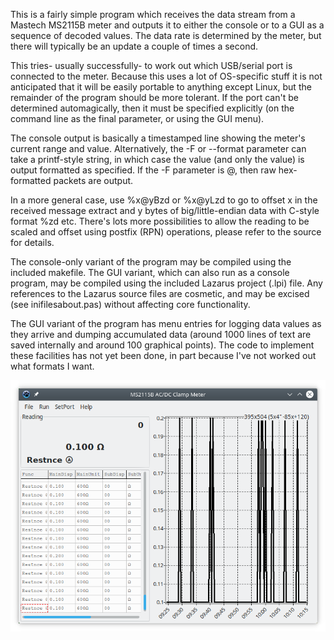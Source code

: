 This is a fairly simple program which receives the data stream from a Mastech MS2115B meter and outputs it to either the console or to a GUI as a sequence of decoded values. The data rate is determined by the meter, but there will typically be an update a couple of times a second.

This tries- usually successfully- to work out which USB/serial port is connected to the meter. Because this uses a lot of OS-specific stuff it is not anticipated that it will be easily portable to anything except Linux, but the remainder of the program should be more tolerant. If the port can't be determined automagically, then it must be specified explicitly (on the command line as the final parameter, or using the GUI menu).

The console output is basically a timestamped line showing the meter's current range and value. Alternatively, the -F or --format parameter can take a printf-style string, in which case the value (and only the value) is output formatted as specified. If the -F parameter is @, then raw hex-formatted packets are output.

In a more general case, use %x@yBzd or %x@yLzd to go to offset x in the received message extract and y bytes of big/little-endian data with C-style format %zd etc. There's lots more possibilities to allow the reading to be scaled and offset using postfix (RPN) operations, please refer to the source for details.

The console-only variant of the program may be compiled using the included makefile. The GUI variant, which can also run as a console program, may be compiled using the included Lazarus project (.lpi) file. Any references to the Lazarus source files are cosmetic, and may be excised (see inifilesabout.pas) without affecting core functionality.

The GUI variant of the program has menu entries for logging data values as they arrive and dumping accumulated data (around 1000 lines of text are saved internally and around 100 graphical points). The code to implement these facilities has not yet been done, in part because I've not worked out what formats I want.

![Screenshot](ms2115b.png)
